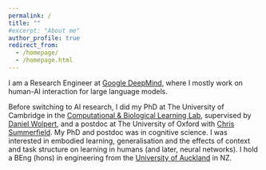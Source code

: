 ```yaml
---
permalink: /
title: ""
#excerpt: "About me"
author_profile: true
redirect_from:
  - /homepage/
  - /homepage.html
---
```


I am a Research Engineer at [Google DeepMind](http://deepmind.com), where I mostly work on human-AI interaction for large language models. 


Before switching to AI research, I did my PhD at The University of Cambridge in the [Computational \& Biological Learning Lab](http://learning.eng.cam.ac.uk/Public/),
supervised by [Daniel Wolpert](https://scholar.google.com/citations?user=YM8BRlUAAAAJ&hl=en), and a postdoc at The University of Oxford with [Chris Summerfield](https://scholar.google.com/citations?user=ymlcN9AAAAAJ&hl=en).
My PhD and postdoc was in cognitive science. I was interested in embodied learning, generalisation and the effects of context and task structure on learning in humans (and later, neural networks).
I hold a BEng (hons) in engineering from the [University of Auckland](https://www.auckland.ac.nz/en.html) in NZ.


